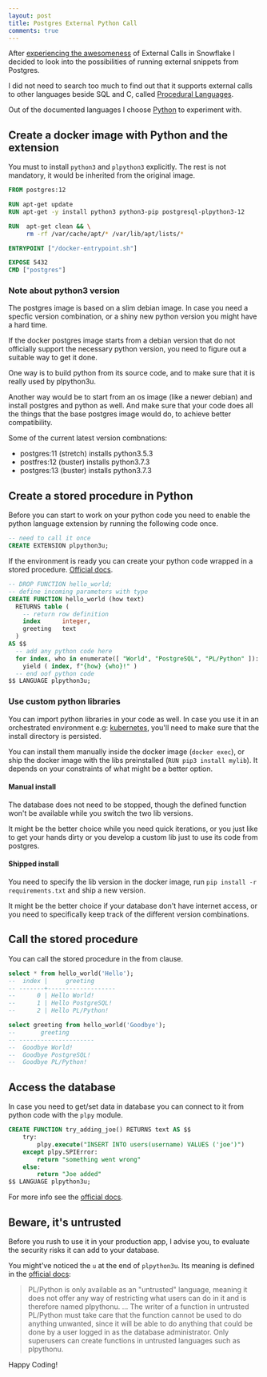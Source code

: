 ```yaml
---
layout: post
title: Postgres External Python Call
comments: true
---
```


After [experiencing the awesomeness](/posts/2020/12/30/external-function-from-snowflake/)
of External Calls in Snowflake
I decided to look into the possibilities of running external snippets from Postgres.

I did not need to search too much to find out that it supports external calls to other languages
beside SQL and C, called [Procedural Languages](https://www.postgresql.org/docs/13/xplang.html).

Out of the documented languages I choose
[Python](https://www.postgresql.org/docs/13/plpython-python23.html) to experiment with.

## Create a docker image with Python and the extension

You must to install `python3` and `plpython3` explicitly.
The rest is not mandatory, it would be inherited from the original image.

```dockerfile
FROM postgres:12

RUN apt-get update
RUN apt-get -y install python3 python3-pip postgresql-plpython3-12

RUN  apt-get clean && \
     rm -rf /var/cache/apt/* /var/lib/apt/lists/*

ENTRYPOINT ["/docker-entrypoint.sh"]

EXPOSE 5432
CMD ["postgres"]
```

### Note about python3 version

The postgres image is based on a slim debian image.
In case you need a specfic version combination,
or a shiny new python version you might have a hard time.

If the docker postgres image starts from a debian version that do not officially support
the necessary python version, you need to figure out a suitable way to get it done.

One way is to build python from its source code, and to make sure that it is really used by plpython3u.

Another way would be to start from an os image (like a newer debian) and install postgres and python as well.
And make sure that your code does all the things that the base postgres image would do, to achieve better compatibility.

Some of the current latest version combnations:

- postgres:11 (stretch) installs python3.5.3
- postfres:12 (buster) installs python3.7.3
- postgres:13 (buster) installs python3.7.3

## Create a stored procedure in Python

Before you can start to work on your python code you need to enable
the python language extension by running the following code once.

```sql
-- need to call it once
CREATE EXTENSION plpython3u;
```

If the environment is ready you can create your python code wrapped in a stored procedure.
[Official docs](https://www.postgresql.org/docs/13/plpython-funcs.html).

```sql
-- DROP FUNCTION hello_world;
-- define incoming parameters with type
CREATE FUNCTION hello_world (how text)
  RETURNS table (
    -- return row definition
    index      integer,
    greeting   text
  )
AS $$
  -- add any python code here
  for index, who in enumerate([ "World", "PostgreSQL", "PL/Python" ]):
    yield ( index, f"{how} {who}!" )
  -- end oof python code
$$ LANGUAGE plpython3u;
```

### Use custom python libraries

You can import python libraries in your code as well.
In case you use it in an orchestrated environment e.g: [kubernetes](https://kubernetes.io/),
you'll need to make sure that the install directory is persisted.

You can install them manually inside the docker image (`docker exec`),
or ship the docker image with the libs preinstalled (`RUN pip3 install mylib`).
It depends on your constraints of what might be a better option.

#### Manual install

The database does not need to be stopped, though the defined function
won't be available while you switch the two lib versions.

It might be the better choice while you need quick iterations,
or you just like to get your hands dirty or you develop a custom lib just to use its code from postgres.

#### Shipped install

You need to specify the lib version in the docker image, run `pip install -r requirements.txt`
and ship a new version.

It might be the better choice if your database don't have internet access,
or you need to specifically keep track of the different version combinations.

## Call the stored procedure

You can call the stored procedure in the from clause.

```sql
select * from hello_world('Hello');
--  index |     greeting
-- -------+-------------------
--      0 | Hello World!
--      1 | Hello PostgreSQL!
--      2 | Hello PL/Python!

select greeting from hello_world('Goodbye');
--       greeting
-- ---------------------
--  Goodbye World!
--  Goodbye PostgreSQL!
--  Goodbye PL/Python!
```

## Access the database

In case you need to get/set data in database you can connect to it from python code with the `plpy` module.

```sql
CREATE FUNCTION try_adding_joe() RETURNS text AS $$
    try:
        plpy.execute("INSERT INTO users(username) VALUES ('joe')")
    except plpy.SPIError:
        return "something went wrong"
    else:
        return "Joe added"
$$ LANGUAGE plpython3u;
```

For more info see the [official docs](https://www.postgresql.org/docs/13/plpython-database.html).

## Beware, it's untrusted

Before you rush to use it in your production app, I advise you, to evaluate the security risks it can add to your database.

You might've noticed the `u` at the end of `plpython3u`. Its meaning is defined in the [official docs](https://www.postgresql.org/docs/12/plpython.html#docComments):

> PL/Python is only available as an "untrusted" language, meaning it does not offer any way of restricting what users can do in it and is therefore named plpythonu.
> ...
> The writer of a function in untrusted PL/Python must take care that the function cannot be used to do anything unwanted,
> since it will be able to do anything that could be done by a user logged in as the database administrator.
> Only superusers can create functions in untrusted languages such as plpythonu.

Happy Coding!
